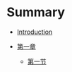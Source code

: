 # Summary

* [Introduction](README.md)

* [第一章](machine_learning/README.md)
    * [第一节](machine_learning/logistic_regression.md)